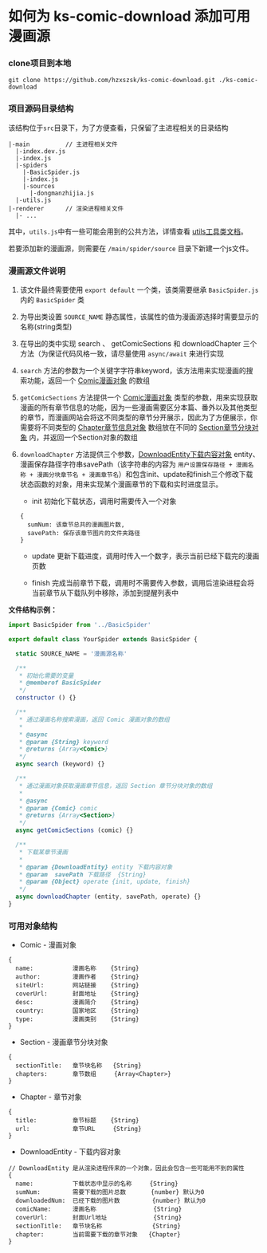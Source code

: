 # 如何为 ks-comic-download 添加可用漫画源

### clone项目到本地

```
git clone https://github.com/hzxszsk/ks-comic-download.git ./ks-comic-download
```

### 项目源码目录结构

该结构位于`src`目录下，为了方便查看，只保留了主进程相关的目录结构

```
|-main          // 主进程相关文件
  |-index.dev.js
  |-index.js
  |-spiders
    |-BasicSpider.js
    |-index.js
    |-sources
      |-dongmanzhijia.js
  |-utils.js
|-renderer      // 渲染进程相关文件
  |- ... 
```

其中，`utils.js`中有一些可能会用到的公共方法，详情查看 [utils工具类文档](./utils.md)。

若要添加新的漫画源，则需要在 `/main/spider/source` 目录下新建一个js文件。

### 漫画源文件说明

1. 该文件最终需要使用 `export default` 一个类，该类需要继承 `BasicSpider.js` 内的 `BasicSpider` 类

2. 为导出类设置 `SOURCE_NAME` 静态属性，该属性的值为漫画源选择时需要显示的名称(string类型)

3. 在导出的类中实现 search 、 getComicSections 和 downloadChapter 三个方法（为保证代码风格一致，请尽量使用 `async/await` 来进行实现

4. `search` 方法的参数为一个关键字字符串keyword，该方法用来实现漫画的搜索功能，返回一个 [Comic漫画对象](#comic-struct) 的数组

5. `getComicSections` 方法提供一个 [Comic漫画对象](#comic-struct) 类型的参数，用来实现获取漫画的所有章节信息的功能，因为一些漫画需要区分本篇、番外以及其他类型的章节，而漫画网站会将这不同类型的章节分开展示，因此为了方便展示，你需要将不同类型的 [Chapter章节信息对象](#chapter-struct) 数组放在不同的 [Section章节分块对象](#section-struct) 内，并返回一个Section对象的数组

6. `downloadChapter` 方法提供三个参数，[DownloadEntity下载内容对象](#downloadEntity-struct) entity、漫画保存路径字符串savePath（该字符串的内容为 `用户设置保存路径 + 漫画名称 + 漫画分块章节名 + 漫画章节名`）和包含init、update和finish三个修改下载状态函数的对象，用来实现某个漫画章节的下载和实时进度显示。
    
    - init 初始化下载状态，调用时需要传入一个对象
    ```
    {
      sumNum: 该章节总共的漫画图片数,
      savePath: 保存该章节图片的文件夹路径
    }
    ```

    - update 更新下载进度，调用时传入一个数字，表示当前已经下载完的漫画页数

    - finish 完成当前章节下载，调用时不需要传入参数，调用后渲染进程会将当前章节从下载队列中移除，添加到提醒列表中


**文件结构示例：**

```js
import BasicSpider from '../BasicSpider'

export default class YourSpider extends BasicSpider {

  static SOURCE_NAME = '漫画源名称'

  /**
   * 初始化需要的变量
   * @memberof BasicSpider
   */
  constructor () {}

  /**
   * 通过漫画名称搜索漫画，返回 Comic 漫画对象的数组
   * 
   * @async
   * @param {String} keyword 
   * @returns {Array<Comic>}
   */
  async search (keyword) {}

  /**
   * 通过漫画对象获取漫画章节信息，返回 Section 章节分块对象的数组
   * 
   * @async
   * @param {Comic} comic 
   * @returns {Array<Section>}
   */
  async getComicSections (comic) {}

  /**
   * 下载某章节漫画
   * 
   * @param {DownloadEntity} entity 下载内容对象
   * @param  savePath 下载路径  {String}
   * @param {Object} operate {init, update, finish}
   */
  async downloadChapter (entity, savePath, operate) {}
}

```

### 可用对象结构

- <span id="comic-struct">Comic - 漫画对象</span>
```
{
  name:           漫画名称    {String}
  author:         漫画作者    {String}
  siteUrl:        网站链接    {String}
  coverUrl:       封面地址    {String}
  desc:           漫画简介    {String}
  country:        国家地区    {String}
  type:           漫画类别    {String}
}
```

- <span id="section-struct">Section - 漫画章节分块对象</span>
```
{
  sectionTitle:   章节块名称   {String}
  chapters:       章节数组     {Array<Chapter>}
}
```

- <span id="chapter-struct">Chapter - 章节对象</span>
```
{
  title:          章节标题    {String}
  url:            章节URL     {String}
}
```

- <span id="downloadEntity-struct">DownloadEntity - 下载内容对象</span>
```
// DownloadEntity 是从渲染进程传来的一个对象，因此会包含一些可能用不到的属性
{
  name:           下载状态中显示的名称     {String}
  sumNum:         需要下载的图片总数       {number} 默认为0
  downloadedNum:  已经下载的图片数         {number} 默认为0
  comicName:      漫画名称                {String}
  coverUrl:       封面Url地址             {String}
  sectionTitle:   章节块名称              {String}
  chapter:        当前需要下载的章节对象   {Chapter}
}
```